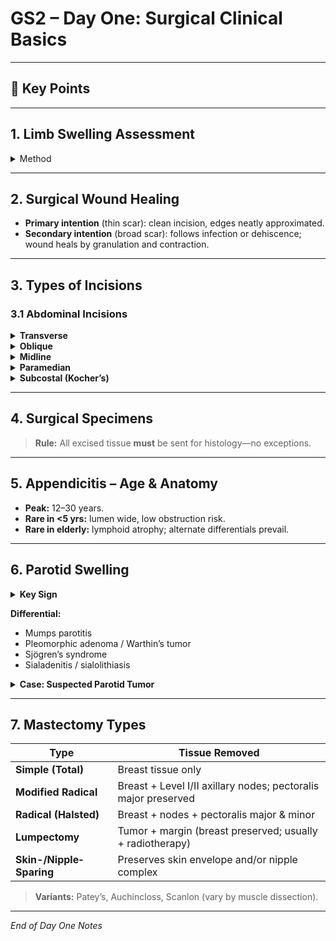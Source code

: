 # GS2 – Day One: Surgical Clinical Basics

---

## 🚨 Key Points

---

## 1. Limb Swelling Assessment  
<details>
<summary>Method</summary>

1. Select a fixed bony landmark (e.g., olecranon).  
2. Measure circumference at a set distance (e.g., 10 cm proximal or distal).  
3. Repeat on contralateral limb and compare.

**Interpretation:**  
A difference ≥ 1 cm suggests unilateral swelling.  
</details>

---

## 2. Surgical Wound Healing  
- **Primary intention** (thin scar): clean incision, edges neatly approximated.  
- **Secondary intention** (broad scar): follows infection or dehiscence; wound heals by granulation and contraction.

---

## 3. Types of Incisions

### 3.1 Abdominal Incisions  
<details>
<summary><strong>Transverse</strong></summary>

- **Lanz**: follows Langer’s lines → cosmetic, less pain; common for appendectomy.  
</details>

<details>
<summary><strong>Oblique</strong></summary>

- **Gridiron**: muscle-splitting; alternative for appendectomy.  
</details>

<details>
<summary><strong>Midline</strong></summary>

- **Infraumbilical** (lower midline)  
- **Supraumbilical** (upper midline)  
- **Combined “Cape to Cairo”**: xiphoid → pubic symphysis for rapid access in trauma.  
</details>

<details>
<summary><strong>Paramedian</strong></summary>

- Offset to right/left of midline; muscle-splitting variant.  
</details>

<details>
<summary><strong>Subcostal (Kocher’s)</strong></summary>

- **Right**: cholecystectomy, biliary surgery.  
- **Left**: splenectomy (rare).  
</details>

---

## 4. Surgical Specimens  
> **Rule:** All excised tissue **must** be sent for histology—no exceptions.

---

## 5. Appendicitis – Age & Anatomy  
- **Peak:** 12–30 years.  
- **Rare in <5 yrs:** lumen wide, low obstruction risk.  
- **Rare in elderly:** lymphoid atrophy; alternate differentials prevail.

---

## 6. Parotid Swelling  

<details>
<summary><strong>Key Sign</strong></summary>

Swelling that **raises the earlobe** → pathognomonic for parotid gland involvement.  
</details>

**Differential:**  
- Mumps parotitis  
- Pleomorphic adenoma / Warthin’s tumor  
- Sjögren’s syndrome  
- Sialadenitis / sialolithiasis  

<details>
<summary><strong>Case: Suspected Parotid Tumor</strong></summary>

- **Investigations:** FNAC, ultrasound/CT.  
- **Imaging:** Lobulated soft‐tissue opacity inferior to mastoid; no calcifications.  
- **Likely Dx:** Pleomorphic adenoma.  
</details>

---

## 7. Mastectomy Types  

| Type                   | Tissue Removed                                                   |
|------------------------|------------------------------------------------------------------|
| **Simple (Total)**     | Breast tissue only                                               |
| **Modified Radical**   | Breast + Level I/II axillary nodes; pectoralis major preserved   |
| **Radical (Halsted)**  | Breast + nodes + pectoralis major & minor                        |
| **Lumpectomy**         | Tumor + margin (breast preserved; usually + radiotherapy)        |
| **Skin-/Nipple‐Sparing** | Preserves skin envelope and/or nipple complex                   |

> **Variants:** Patey’s, Auchincloss, Scanlon (vary by muscle dissection).

---
*End of Day One Notes*